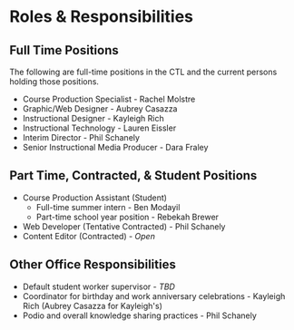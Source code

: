 Roles &amp; Responsibilities
============================

Full Time Positions
-------------------

The following are full-time positions in the CTL and the current persons holding those positions.

* Course Production Specialist - Rachel Molstre
* Graphic/Web Designer - Aubrey Casazza
* Instructional Designer - Kayleigh Rich
* Instructional Technology - Lauren Eissler
* Interim Director - Phil Schanely
* Senior Instructional Media Producer - Dara Fraley

Part Time, Contracted, &amp; Student Positions
------------------------------------
* Course Production Assistant (Student)
  * Full-time summer intern - Ben Modayil
  * Part-time school year position - Rebekah Brewer
* Web Developer (Tentative Contracted) - Phil Schanely
* Content Editor (Contracted) - *Open*

Other Office Responsibilities
-----------------------
* Default student worker supervisor - *TBD*
* Coordinator for birthday and work anniversary celebrations - Kayleigh Rich (Aubrey Casazza for Kayleigh's)
* Podio and overall knowledge sharing practices - Phil Schanely
